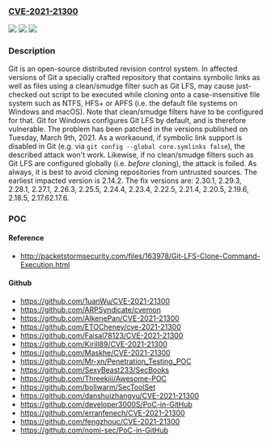 ### [CVE-2021-21300](https://cve.mitre.org/cgi-bin/cvename.cgi?name=CVE-2021-21300)
![](https://img.shields.io/static/v1?label=Product&message=git&color=blue)
![](https://img.shields.io/static/v1?label=Version&message=n%2Fa&color=blue)
![](https://img.shields.io/static/v1?label=Vulnerability&message=CWE-59%20Improper%20Link%20Resolution%20Before%20File%20Access%20('Link%20Following')&color=brighgreen)

### Description

Git is an open-source distributed revision control system. In affected versions of Git a specially crafted repository that contains symbolic links as well as files using a clean/smudge filter such as Git LFS, may cause just-checked out script to be executed while cloning onto a case-insensitive file system such as NTFS, HFS+ or APFS (i.e. the default file systems on Windows and macOS). Note that clean/smudge filters have to be configured for that. Git for Windows configures Git LFS by default, and is therefore vulnerable. The problem has been patched in the versions published on Tuesday, March 9th, 2021. As a workaound, if symbolic link support is disabled in Git (e.g. via `git config --global core.symlinks false`), the described attack won't work. Likewise, if no clean/smudge filters such as Git LFS are configured globally (i.e. _before_ cloning), the attack is foiled. As always, it is best to avoid cloning repositories from untrusted sources. The earliest impacted version is 2.14.2. The fix versions are: 2.30.1, 2.29.3, 2.28.1, 2.27.1, 2.26.3, 2.25.5, 2.24.4, 2.23.4, 2.22.5, 2.21.4, 2.20.5, 2.19.6, 2.18.5, 2.17.62.17.6.

### POC

#### Reference
- http://packetstormsecurity.com/files/163978/Git-LFS-Clone-Command-Execution.html

#### Github
- https://github.com/1uanWu/CVE-2021-21300
- https://github.com/ARPSyndicate/cvemon
- https://github.com/AlkenePan/CVE-2021-21300
- https://github.com/ETOCheney/cve-2021-21300
- https://github.com/Faisal78123/CVE-2021-21300
- https://github.com/Kirill89/CVE-2021-21300
- https://github.com/Maskhe/CVE-2021-21300
- https://github.com/Mr-xn/Penetration_Testing_POC
- https://github.com/SexyBeast233/SecBooks
- https://github.com/Threekiii/Awesome-POC
- https://github.com/bollwarm/SecToolSet
- https://github.com/danshuizhangyu/CVE-2021-21300
- https://github.com/developer3000S/PoC-in-GitHub
- https://github.com/erranfenech/CVE-2021-21300
- https://github.com/fengzhouc/CVE-2021-21300
- https://github.com/nomi-sec/PoC-in-GitHub

